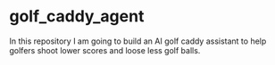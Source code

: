 # golf_caddy_agent
In this repository I am going to build an AI golf caddy assistant to help golfers shoot lower scores and loose less golf balls.
